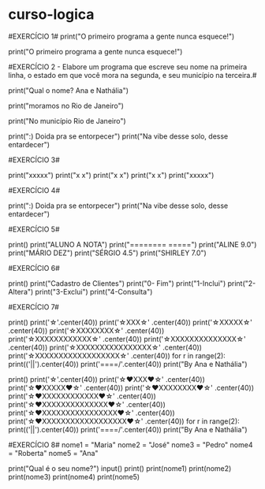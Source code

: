 # curso-logica

#EXERCÍCIO 1#
print("O primeiro programa a gente nunca esquece!")

print("O primeiro programa a gente nunca esquece!")
 




 #EXERCÍCIO 2 - Elabore um programa que escreve seu nome na primeira linha, o estado em que você mora na segunda, e seu município na terceira.#
 
 
 
print("Qual o nome? Ana e Nathália")


print("moramos no Rio de Janeiro")

 
print("No município Rio de Janeiro")
 
print(":) Doida pra se entorpecer")
print("Na vibe desse solo, desse entardecer")


#EXERCÍCIO 3#

print("xxxxx")
print("x   x")
print("x   x")
print("x   x")
print("xxxxx")


#EXERCÍCIO 4#

print(":) Doida pra se entorpecer")
print("Na vibe desse solo, desse entardecer")


#EXERCÍCIO 5#

print()
print("ALUNO A          NOTA")
print("========         =====")
print("ALINE             9.0")
print("MÁRIO             DEZ")
print("SÉRGIO            4.5")
print("SHIRLEY           7.0")

#EXERCÍCIO 6#

print()
print("Cadastro de Clientes")
print("0- Fim")
print("1-Inclui")
print("2-Altera")
print("3-Exclui")
print("4-Consulta")

#EXERCÍCIO 7#

print()
print('☆'.center(40))
print('☆XXX☆' .center(40))
print('☆XXXXX☆' .center(40))
print('☆XXXXXXXX☆' .center(40))
print('☆XXXXXXXXXXXX☆' .center(40))
print('☆XXXXXXXXXXXXXX☆' .center(40))
print('☆XXXXXXXXXXXXXXXX☆' .center(40))
print('☆XXXXXXXXXXXXXXXXXX☆' .center(40))
for r in range(2):
    print(('||').center(40))
print('\====/'.center(40))
print("By Ana e Nathália")



print()
print('☆'.center(40))
print('☆♥XXX♥☆' .center(40))
print('☆♥XXXXX♥☆' .center(40))
print('☆♥XXXXXXXX♥☆' .center(40))
print('☆♥XXXXXXXXXXXX♥☆' .center(40))
print('☆♥XXXXXXXXXXXXXX♥☆' .center(40))
print('☆♥XXXXXXXXXXXXXXXX♥☆' .center(40))
print('☆♥XXXXXXXXXXXXXXXXXX♥☆' .center(40))
for r in range(2):
    print(('||').center(40))
print('\====/'.center(40))
print("By Ana e Nathália")





















#EXERCÍCIO 8#
nome1 = "Maria"
nome2 = "José"
nome3 = "Pedro"
nome4 = "Roberta"
nome5 = "Ana"

print("Qual é o seu nome?")
input()
print()
print(nome1)
print(nome2)
print(nome3)
print(nome4)
print(nome5)

















